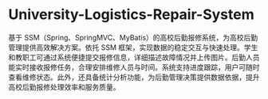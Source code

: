 # University-Logistics-Repair-System
基于 SSM（Spring、SpringMVC、MyBatis）的高校后勤报修系统，为高校后勤管理提供高效解决方案。依托 SSM 框架，实现数据的稳定交互与快速处理。学生和教职工可通过系统便捷提交报修信息，详细描述故障情况并上传图片。后勤人员能实时接收报修任务，合理安排维修人员与时间。系统支持进度跟踪，用户可随时查看维修状态。此外，还具备统计分析功能，为后勤管理决策提供数据依据，提升高校后勤报修处理效率和服务质量。 
